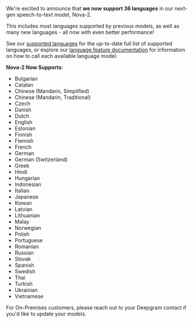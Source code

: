 We're excited to announce that **we now support 36 languages** in our next-gen speech-to-text model, Nova-2.

This includes most languages supported by previous models, as well as many new languages - all now with even better performance!

See our [supported languages](https://developers.deepgram.com/docs/models-languages-overview) for the up-to-date full list of supported languages, or explore our [language feature documentation](https://developers.deepgram.com/docs/language) for information on how to call each available language model.



**Nova-2 Now Supports:**

- Bulgarian
- Catalan
- Chinese (Mandarin, Simplified)
- Chinese (Mandarin, Traditional)
- Czech
- Danish
- Dutch
- English
- Estonian
- Finnish
- Flemish
- French
- German
- German (Switzerland)
- Greek
- Hindi
- Hungarian
- Indonesian
- Italian
- Japanese
- Korean
- Latvian
- Lithuanian
- Malay
- Norwegian
- Polish
- Portuguese
- Romanian
- Russian
- Slovak
- Spanish
- Swedish
- Thai
- Turkish
- Ukrainian
- Vietnamese



For On-Premises customers, please reach out to your Deepgram contact if you'd like to update your models.

